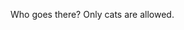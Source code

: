 Who goes there? Only cats are allowed.

<!---
wucebrayn3/wucebrayn3 is a ✨ special ✨ repository because its `README.md` (this file) appears on your GitHub profile.
You can click the Preview link to take a look at your changes.
--->
